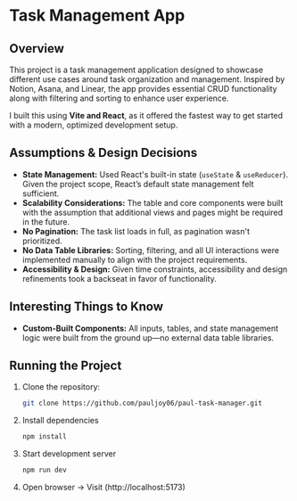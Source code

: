 # Task Management App

## Overview

This project is a task management application designed to showcase different use cases around task organization and management. Inspired by Notion, Asana, and Linear, the app provides essential CRUD functionality along with filtering and sorting to enhance user experience.

I built this using **Vite and React**, as it offered the fastest way to get started with a modern, optimized development setup.

## Assumptions & Design Decisions

- **State Management:** Used React's built-in state (`useState` & `useReducer`). Given the project scope, React’s default state management felt sufficient.
- **Scalability Considerations:** The table and core components were built with the assumption that additional views and pages might be required in the future.
- **No Pagination:** The task list loads in full, as pagination wasn't prioritized.
- **No Data Table Libraries:** Sorting, filtering, and all UI interactions were implemented manually to align with the project requirements.
- **Accessibility & Design:** Given time constraints, accessibility and design refinements took a backseat in favor of functionality.

## Interesting Things to Know

- **Custom-Built Components:** All inputs, tables, and state management logic were built from the ground up—no external data table libraries.

## Running the Project

1. Clone the repository:
   ```sh
   git clone https://github.com/pauljoy06/paul-task-manager.git
   ```

2. Install dependencies
    ```sh
    npm install
   ```

3. Start development server
    ```sh
    npm run dev
   ```

4. Open browser -> Visit (http://localhost:5173)
